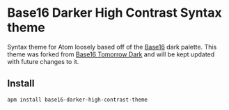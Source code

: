 # Base16 Darker High Contrast Syntax theme

Syntax theme for Atom loosely based off of the [Base16](http://chriskempson.github.io/base16/) dark palette.
This theme was forked from [Base16 Tomorrow Dark](https://github.com/atom/base16-tomorrow-dark-theme) and will be kept updated with future changes to it.


## Install

```
apm install base16-darker-high-contrast-theme
```
